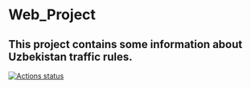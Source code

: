# Web_Project
## This project contains some information about Uzbekistan traffic rules.
[![Actions status](https://github.com/xRTRx/Web_Project/actions/workflows/main.yml/badge.svg?branch=master)](https://github.com/xRTRx/Web_Project/actions)
